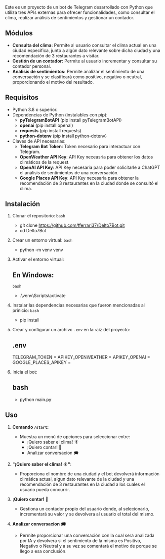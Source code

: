 Este es un proyecto de un bot de Telegram desarrollado con Python que utiliza tres APIs externas para ofrecer funcionalidades, como consultar el clima, realizar análisis de sentimientos y gestionar un contador.

## Módulos

- **Consulta del clima:** Permite al usuario consultar el clima actual en una ciudad específica, junto a algún dato relevante sobre dicha ciudad y una recomendación de 3 restaurantes a visitar. 
- **Gestión de un contador:** Permite al usuario incrementar y consultar su contador personal.
- **Análisis de sentimientos:** Permite analizar el sentimiento de una conversación y se clasificará como positivo, negativo o neutral, proporcionando el motivo del resultado.

## Requisitos

- Python 3.8 o superior.
- Dependencias de Python (instalables con pip):
  - **pyTelegramBotAPI** (pip install pyTelegramBotAPI)
  - **openai** (pip install openai)
  - **requests** (pip install requests)
  - **python-dotenv** (pip install python-dotenv)
- Claves de API necesarias:
  - **Telegram Bot Token**: Token necesario para interactuar con Telegram.
  - **OpenWeather API Key**: API Key neceasria para obtener los datos climáticos de la request.
  - **OpenAI API Key**: API Key necesaria para poder solicitarle a ChatGPT el análisis de sentimientos de una conversación.
  - **Google Places API Key**: API Key necesaria para obtener la recomendación de 3 restaurantes en la ciudad donde se consultó el clima.


## Instalación

1. Clonar el repositorio:
   `bash`
   - git clone https://github.com/fferrari37/Delto7Bot.git
   - cd Delto7Bot

2. Crear un entorno virtual:
   `bash`
   - python -m venv venv
   

3. Activar el entorno virtual:
   ## En Windows:
     `bash`
     - .\venv\Scripts\activate

4. Instalar las dependencias necesarias que fueron mencionadas al prinicio:
   `bash`
   - pip install <dependencia>


5. Crear y configurar un archivo `.env` en la raíz del proyecto:
   ## .env
   TELEGRAM_TOKEN = <Token propio de Telegram>
   APIKEY_OPENWEATHER = <API Key propia de OpenWeather> 
   APIKEY_OPENAI = <API Key propia de OpenAI>
   GOOGLE_PLACES_APIKEY = <API Key propia de Google Places>
   

6. Inicia el bot:
   ## bash
   - python main.py

## Uso

1. **Comando `/start`:**
   - Muestra un menú de opciones para seleccionar entre:
     - ¡Quiero saber el clima! ☀
     - ¡Quiero contar! 🔢
     - Analizar conversacion 🗯

2. **"¡Quiero saber el clima! ☀":**
   - Proporciona el nombre de una ciudad y el bot devolverá información climática actual, algun dato relevante de la ciudad y una recomendación de 3 restaurantes en la ciudad a los cuales el usuario pueda concurrir.

3. **¡Quiero contar! 🔢**
   - Gestiona un contador propio del usuario donde, al selecionarlo, incrementará su valor y se devolvera al usuario el total del mismo.

4. **Analizar conversacion 🗯**
   - Permite proporcionar una conversación con la cual sera analizada por IA y devolvera si el sentimiento de la misma es Positivo, Negativo o Neutral y a su vez se comentará el motivo de porque se llego a esa conclusión.

